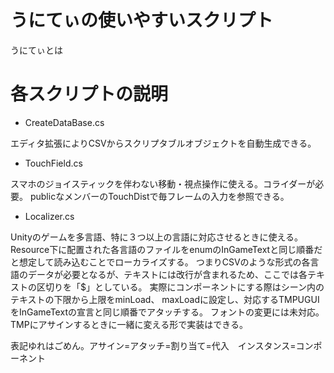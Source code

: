 # うにてぃの使いやすいスクリプト
うにてぃとは

# 各スクリプトの説明

- CreateDataBase.cs

エディタ拡張によりCSVからスクリプタブルオブジェクトを自動生成できる。

- TouchField.cs

スマホのジョイスティックを伴わない移動・視点操作に使える。コライダーが必要。
publicなメンバーのTouchDistで毎フレームの入力を参照できる。

- Localizer.cs

Unityのゲームを多言語、特に３つ以上の言語に対応させるときに使える。
Resource下に配置された各言語のファイルをenumのInGameTextと同じ順番だと想定して読み込むことでローカライズする。
つまりCSVのような形式の各言語のデータが必要となるが、テキストには改行が含まれるため、ここでは各テキストの区切りを「$」としている。
実際にコンポーネントにする際はシーン内のテキストの下限から上限をminLoad、 maxLoadに設定し、対応するTMPUGUIをInGameTextの宣言と同じ順番でアタッチする。
フォントの変更には未対応。TMPにアサインするときに一緒に変える形で実装はできる。

表記ゆれはごめん。アサイン=アタッチ=割り当て=代入　インスタンス=コンポーネント

